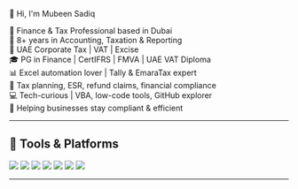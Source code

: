👋 Hi, I'm Mubeen Sadiq

💼 Finance & Tax Professional based in Dubai  
📆 8+ years in Accounting, Taxation & Reporting  
📌 UAE Corporate Tax | VAT | Excise  
🎓 PG in Finance | CertIFRS | FMVA | UAE VAT Diploma  
📊 Excel automation lover | Tally & EmaraTax expert  
🧾 Tax planning, ESR, refund claims, financial compliance  
💻 Tech-curious | VBA, low-code tools, GitHub explorer  
🚀 Helping businesses stay compliant & efficient

---

## 🧰 Tools & Platforms

<p align="left">
  <img src="https://img.shields.io/badge/Microsoft_Excel-217346?style=flat&logoColor=white"/>
  <img src="https://img.shields.io/badge/Tally_Prime-009DC4?style=flat&logoColor=white"/>
  <img src="https://img.shields.io/badge/Zoho-FC4C02?style=flat&logoColor=white"/>
  <img src="https://img.shields.io/badge/QuickBooks-2CA01C?style=flat&logo=intuit&logoColor=white"/>
  <img src="https://img.shields.io/badge/Zoho-FC4C02?style=flat&logoColor=white"/>
  <img src="https://img.shields.io/badge/EmaraTax-007B8A?style=flat&logoColor=white"/>
  <img src="https://img.shields.io/badge/Power_BI-F2C811?style=flat&logoColor=black"/>
</p>

---

<!-- Optionally add GitHub Stats or Repo links below -->
<!--
## 📈 GitHub Stats

![Mubeen's GitHub stats](https://github-readme-stats.vercel.app/api?username=yourusername&show_icons=true&theme=default)
-->

